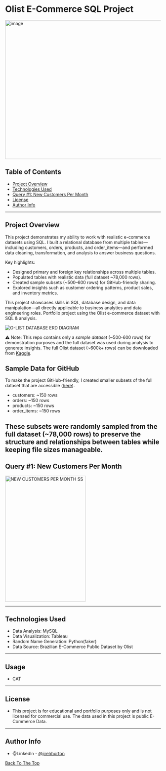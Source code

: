 # Olist E-Commerce SQL Project
<img width="1400" height="450" alt="image" src="https://github.com/user-attachments/assets/202c3dd2-74e4-436a-8c24-8083542994a1" />

## Table of Contents
- [Project Overview](#project-overview)
- [Technologies Used](#technologies-used)
- [Query #1: New Customers Per Month](#query-#1:-new-customers-per-month)
- [License](#license)
- [Author Info](#author-info)

---
## Project Overview
This project demonstrates my ability to work with realistic e-commerce datasets using SQL. I built a relational database from multiple tables—including customers, orders, products, and order_items—and performed data cleaning, transformation, and analysis to answer business questions.

Key highlights:
- Designed primary and foreign key relationships across multiple tables.
- Populated tables with realistic data (full dataset ~78,000 rows).
- Created sample subsets (~500–600 rows) for GitHub-friendly sharing.
- Explored insights such as customer ordering patterns, product sales, and inventory metrics.

This project showcases skills in SQL, database design, and data manipulation—all directly applicable to business analytics and data engineering roles.
Portfolio project using the Olist e-commerce dataset with SQL &amp; analysis.

![O-LIST DATABASE ERD DIAGRAM](https://github.com/user-attachments/assets/7167fd3a-3cf1-4031-ab09-8135bce600c1)

⚠️ Note: 
This repo contains only a *sample dataset* (~500-600 rows) for demonstration purposes and the full dataset was used during analysis to generate insights.
The full Olist dataset (~600k+ rows) can be downloaded from [Kaggle](https://www.kaggle.com/datasets/olistbr/brazilian-ecommerce).

## Sample Data for GitHub
To make the project GitHub-friendly, I created smaller subsets of the full dataset that are accessible ([here](https://github.com/JirehHorton/olist_project/tree/dcb8af4a4409156f6a013edc40643252729e2446/data)).

- customers: ~150 rows
- orders: ~150 rows
- products: ~150 rows
- order_items: ~150 rows

These subsets were randomly sampled from the full dataset (~78,000 rows) to preserve the structure and relationships between tables while keeping file sizes manageable.
---

## Query #1: New Customers Per Month
<img width="260" height="408" alt="NEW CUSTOMERS PER MONTH SS" src="https://github.com/user-attachments/assets/dc3f1a8b-7835-4a0f-b8be-34aba19fafdb" />

---

## Technologies Used
- Data Analysis: MySQL
- Data Visualization: Tableau
- Random Name Generation: Python(faker)
- Data Source: Brazilian E-Commerce Public Dataset by Olist

---
## Usage
- CAT

---
## License
- This project is for educational and portfolio purposes only and is not licensed for commercial use. The data used in this project is public E-Commerce Data.

---
## Author Info
- @LinkedIn - [@jirehhorton](https://www.linkedin.com/in/jirehhorton/)


[Back To The Top](#Olist-E-Commerce-SQL-Project)

